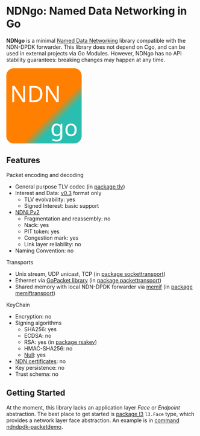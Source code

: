 # NDNgo: Named Data Networking in Go

**NDNgo** is a minimal [Named Data Networking](https://named-data.net/) library compatible with the NDN-DPDK forwarder.
This library does not depend on Cgo, and can be used in external projects via Go Modules.
However, NDNgo has no API stability guarantees: breaking changes may happen at any time.

![NDNgo logo](../docs/NDNgo-logo.svg)

## Features

Packet encoding and decoding

* General purpose TLV codec (in [package tlv](tlv))
* Interest and Data: [v0.3](https://named-data.net/doc/NDN-packet-spec/0.3/) format only
  * TLV evolvability: yes
  * Signed Interest: basic support
* [NDNLPv2](https://redmine.named-data.net/projects/nfd/wiki/NDNLPv2)
  * Fragmentation and reassembly: no
  * Nack: yes
  * PIT token: yes
  * Congestion mark: yes
  * Link layer reliability: no
* Naming Convention: no

Transports

* Unix stream, UDP unicast, TCP (in [package sockettransport](sockettransport))
* Ethernet via [GoPacket library](https://github.com/google/gopacket) (in [package packettransport](packettransport))
* Shared memory with local NDN-DPDK forwarder via [memif](https://pkg.go.dev/github.com/FDio/vpp/extras/gomemif/memif?tab=doc) (in [package memiftransport](memiftransport))

KeyChain

* Encryption: no
* Signing algorithms
  * SHA256: yes
  * ECDSA: no
  * RSA: yes (in [package rsakey](keychain/rsakey))
  * HMAC-SHA256: no
  * [Null](https://redmine.named-data.net/projects/ndn-tlv/wiki/NullSignature): yes
* [NDN certificates](https://named-data.net/doc/ndn-cxx/0.7.0/specs/certificate-format.html): no
* Key persistence: no
* Trust schema: no

## Getting Started

At the moment, this library lacks an application layer *Face* or *Endpoint* abstraction.
The best place to get started is [package l3](l3) `l3.Face` type, which provides a network layer face abstraction.
An example is in [command ndndpdk-packetdemo](../cmd/ndndpdk-packetdemo).
